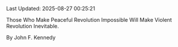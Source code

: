 Last Updated: 2025-08-27 00:25:21

Those Who Make Peaceful Revolution Impossible Will Make Violent Revolution Inevitable.

By John F. Kennedy